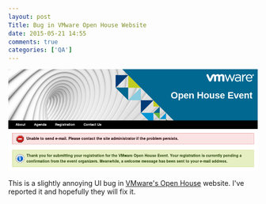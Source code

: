 ```yaml
---
layout: post
Title: Bug in VMware Open House Website
date: 2015-05-21 14:55
comments: true
categories: ['QA']
---
```


!["Open House website bug"](/images/vmware_bug.png "Bug in VMware Open House website")

This is a slightly annoying UI bug in
[VMware's Open House](http://www.openhouse.vmware-bulgaria.com/) website. I've reported
it and hopefully they will fix it.
